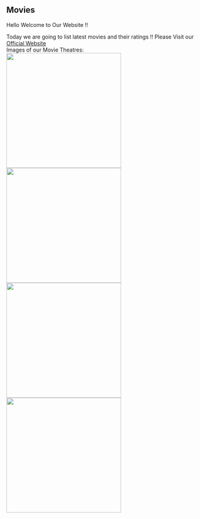 ## Movies
Hello Welcome to Our Website !!

Today we are going to list latest movies and their ratings !!
Please Visit our [Official Website](https://www.inoxmovies.com/)<br/>
Images of our Movie Theatres:<br/>
<img src="https://www.marketingmind.in/wp-content/uploads/2020/10/inox-700x367.png" width="300" height="300">
<img src="https://images.livemint.com/rf/Image-621x414/LiveMint/Period2/2016/04/06/Photos/InoxRtrs-kGrF--621x414@LiveMint.jpg" width="300" height="300"><br/>
<img src="https://content.jdmagicbox.com/comp/kolkata/69/033p9169/catalogue/inox-cinema-dharmatala-kolkata-cinema-halls-2zwufoz.jpg?clr=333333" width="300" height="300">
<img src="https://content.jdmagicbox.com/comp/bangalore/z3/080pxx80.xx80.190628102603.x7z3/catalogue/inox-cinema-garuda-mall-yelahanka-new-town-bangalore-cinema-halls-gi9455zu8z.jpg" width="300" height="300">
